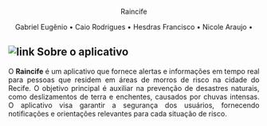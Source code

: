 
<p align="center">
 Raincife
</p>

<p align="center">
 <a >Gabriel Eugênio</a> • 
 <a >Caio Rodrigues</a> • 
 <a >Hesdras Francisco</a> • 
 <a >Nicole Araujo</a> • 
</p>

## ![link](https://user-images.githubusercontent.com/102249811/184334676-ed902c74-e1fc-44a8-828b-4c3eb1490767.png)  Sobre o aplicativo

<p align=justify>O <b>Raincife</b> é um aplicativo que fornece alertas e informações em tempo real para pessoas que residem em áreas de morros de risco na cidade do Recife. O objetivo principal é auxiliar na prevenção de desastres naturais, como deslizamentos de terra e enchentes, causados por chuvas intensas. O aplicativo visa garantir a segurança dos usuários, fornecendo notificações e orientações relevantes para cada situação de risco.</p>

<br/>
